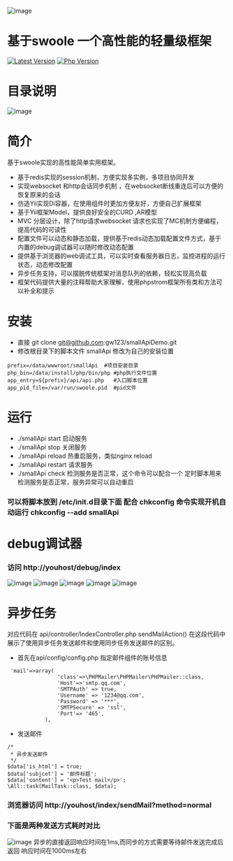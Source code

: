 ![image](https://github.com/gw123/smallApiDemo/blob/master/smallApi.png?raw=true)
# 基于swoole 一个高性能的轻量级框架
[![Latest Version](https://img.shields.io/badge/unstable-v1.0-yellow.svg?maxAge=2592000)]()
[![Php Version](https://img.shields.io/badge/php-%3E=7.0-brightgreen.svg?maxAge=2592000)]()

# 目录说明
![image](https://github.com/gw123/smallApiDemo/blob/master/%E6%A1%86%E6%9E%B6%E8%AF%B4%E6%98%8E%E5%9B%BE.png?raw=true)

# 简介
基于swoole实现的高性能简单实用框架。

- 基于redis实现的session机制，方便实现多实例，多项目协同开发
- 实现websocket 和http会话同步机制 ，在websocket断线重连后可以方便的恢复原来的会话
- 仿造Yii实现Di容器，在使用组件时更加方便友好，方便自己扩展框架
- 基于Yii框架Model，提供良好安全的CURD ,AR模型
- MVC 分层设计，除了http请求websocket 请求也实现了MC机制方便编程，提高代码的可读性
- 配置文件可以动态和静态加载，提供基于redis动态加载配置文件方式，基于内置的debug调试器可以随时修改动态配置
- 提供基于浏览器的web调试工具，可以实时查看服务器日志，监控进程的运行状态，动态修改配置
- 异步任务支持，可以摆脱传统框架对消息队列的依赖，轻松实现高负载
- 框架代码提供大量的注释帮助大家理解，使用phpstrom框架所有类和方法可以补全和提示

# 安装 
- 直接 git clone git@github.com:gw123/smallApiDemo.git
- 修改根目录下的脚本文件 smallApi 修改为自己的安装位置
```
prefix=/data/wwwroot/smallApi  #项目安装目录
php_bin=/data/install/php/bin/php #php执行文件位置
app_entry=${prefix}/api/api.php   #入口脚本位置
app_pid_file=/var/run/swoole.pid  #pid文件
```
# 运行
- ./smallApi start 启动服务
- ./smallApi stop 关闭服务
- ./smallApi reload 热重启服务，类似nginx reload
- ./smallApi restart 请求服务
- ./smallApi check 检测服务是否正常，这个命令可以配合一个 定时脚本用来检测服务是否正常，服务异常可以自动重启

### 可以将脚本放到 /etc/init.d目录下面 配合 chkconfig  命令实现开机自动运行 chkconfig --add smallApi

# debug调试器
### 访问 http://youhost/debug/index
![image](https://github.com/gw123/smallApiDemo/blob/master/smallApiDebug01.png?raw=true)
![image](https://github.com/gw123/smallApiDemo/blob/master/smallApiDebug02.png?raw=true)
![image](https://github.com/gw123/smallApiDemo/blob/master/smallApiDebug03.png?raw=true)
![image](https://github.com/gw123/smallApiDemo/blob/master/smallApiDebug04.png?raw=true)
![image](https://github.com/gw123/smallApiDemo/blob/master/smallApiDebug05.png?raw=true)

# 异步任务
对应代码在 api/controller/IndexController.php sendMailAction() 
在这段代码中展示了使用异步任务发送邮件和使用同步任务发送邮件的区别。

- 首先在api/config/config.php 指定邮件组件的账号信息
```
 'mail'=>array(
                'class'=>\PHPMailer\PHPMailer\PHPMailer::class,
                'Host'=>'smtp.qq.com',
                'SMTPAuth' => true,
                'Username' => '1234@qq.com',
                'Password' => '***',
                'SMTPSecure' => 'ssl',
                'Port'=> '465',
            ),
```

- 发送邮件
```
/*
 * 异步发送邮件
 */
$data['is_html'] = true;
$data['subjcet'] = '邮件标题';
$data['content'] = '<p>Test mail</p>';
\All::task(MailTask::class, $data);

```
### 浏览器访问 http://youhost/index/sendMail?method=normal
### 下面是两种发送方式耗时对比

![image](https://github.com/gw123/smallApiDemo/blob/master/smallApiDebug06.png?raw=true)
异步的直接返回响应时间在1ms,而同步的方式需要等待邮件发送完成后返回 响应时间在1000ms左右

